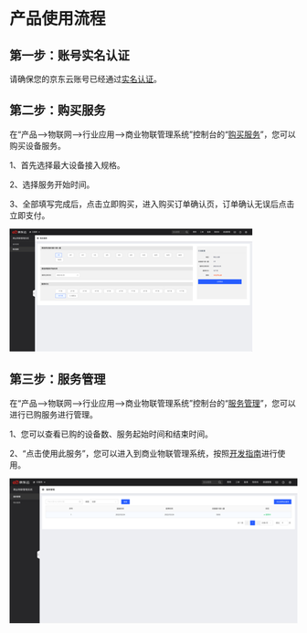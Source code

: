 # 产品使用流程

## 第一步：账号实名认证
请确保您的京东云账号已经通过[实名认证](https://docs.jdcloud.com/cn/real-name-verification/introduction)。

## 第二步：购买服务
在“产品-->物联网-->行业应用-->商业物联管理系统”控制台的“[购买服务](https://moiot-console.jdcloud.com/server/buy)”，您可以购买设备服务。

1、首先选择最大设备接入规格。

2、选择服务开始时间。

3、全部填写完成后，点击立即购买，进入购买订单确认页，订单确认无误后点击立即支付。

![购买服务](../../../../image/IoT/MoIoT/BuyNow.png)
## 第三步：服务管理
在“产品-->物联网-->行业应用-->商业物联管理系统”控制台的“[服务管理](https://moiot-console.jdcloud.com/server/list)”，您可以进行已购服务进行管理。

1、您可以查看已购的设备数、服务起始时间和结束时间。

2、“点击使用此服务”，您可以进入到商业物联管理系统，按照[开发指南](../DeveloperGuide/DeviceAccessService.md)进行使用。

![服务管理](../../../../image/IoT/MoIoT/ServiceList.png)
